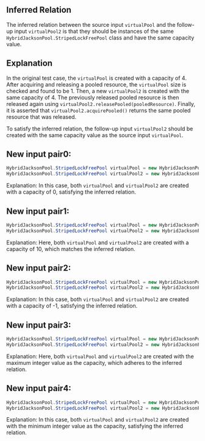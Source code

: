 ## Inferred Relation
The inferred relation between the source input `virtualPool` and the follow-up input `virtualPool2` is that they should be instances of the same `HybridJacksonPool.StripedLockFreePool` class and have the same capacity value.

## Explanation
In the original test case, the `virtualPool` is created with a capacity of 4. After acquiring and releasing a pooled resource, the `virtualPool` size is checked and found to be 1. Then, a new `virtualPool2` is created with the same capacity of 4. The previously released pooled resource is then released again using `virtualPool2.releasePooled(pooledResource)`. Finally, it is asserted that `virtualPool2.acquirePooled()` returns the same pooled resource that was released.

To satisfy the inferred relation, the follow-up input `virtualPool2` should be created with the same capacity value as the source input `virtualPool`.

## New input pair0:
```java
HybridJacksonPool.StripedLockFreePool virtualPool = new HybridJacksonPool.StripedLockFreePool(0);
HybridJacksonPool.StripedLockFreePool virtualPool2 = new HybridJacksonPool.StripedLockFreePool(0);
```
Explanation: In this case, both `virtualPool` and `virtualPool2` are created with a capacity of 0, satisfying the inferred relation.

## New input pair1:
```java
HybridJacksonPool.StripedLockFreePool virtualPool = new HybridJacksonPool.StripedLockFreePool(10);
HybridJacksonPool.StripedLockFreePool virtualPool2 = new HybridJacksonPool.StripedLockFreePool(10);
```
Explanation: Here, both `virtualPool` and `virtualPool2` are created with a capacity of 10, which matches the inferred relation.

## New input pair2:
```java
HybridJacksonPool.StripedLockFreePool virtualPool = new HybridJacksonPool.StripedLockFreePool(-1);
HybridJacksonPool.StripedLockFreePool virtualPool2 = new HybridJacksonPool.StripedLockFreePool(-1);
```
Explanation: In this case, both `virtualPool` and `virtualPool2` are created with a capacity of -1, satisfying the inferred relation.

## New input pair3:
```java
HybridJacksonPool.StripedLockFreePool virtualPool = new HybridJacksonPool.StripedLockFreePool(Integer.MAX_VALUE);
HybridJacksonPool.StripedLockFreePool virtualPool2 = new HybridJacksonPool.StripedLockFreePool(Integer.MAX_VALUE);
```
Explanation: Here, both `virtualPool` and `virtualPool2` are created with the maximum integer value as the capacity, which adheres to the inferred relation.

## New input pair4:
```java
HybridJacksonPool.StripedLockFreePool virtualPool = new HybridJacksonPool.StripedLockFreePool(Integer.MIN_VALUE);
HybridJacksonPool.StripedLockFreePool virtualPool2 = new HybridJacksonPool.StripedLockFreePool(Integer.MIN_VALUE);
```
Explanation: In this case, both `virtualPool` and `virtualPool2` are created with the minimum integer value as the capacity, satisfying the inferred relation.